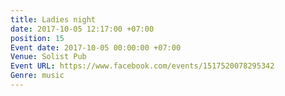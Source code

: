 ```yaml
---
title: Ladies night
date: 2017-10-05 12:17:00 +07:00
position: 15
Event date: 2017-10-05 00:00:00 +07:00
Venue: Solist Pub
Event URL: https://www.facebook.com/events/1517520078295342
Genre: music
---
```


